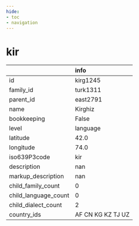 ```yaml
---
hide:
- toc
- navigation
---
```

# kir
|                      | info              |
|:---------------------|:------------------|
| id                   | kirg1245          |
| family_id            | turk1311          |
| parent_id            | east2791          |
| name                 | Kirghiz           |
| bookkeeping          | False             |
| level                | language          |
| latitude             | 42.0              |
| longitude            | 74.0              |
| iso639P3code         | kir               |
| description          | nan               |
| markup_description   | nan               |
| child_family_count   | 0                 |
| child_language_count | 0                 |
| child_dialect_count  | 2                 |
| country_ids          | AF CN KG KZ TJ UZ |